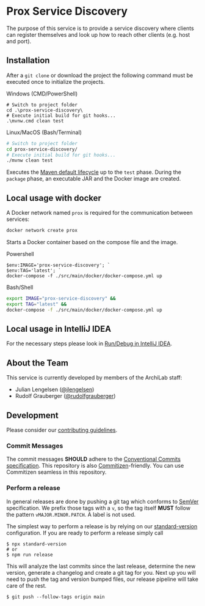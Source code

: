 # Prox Service Discovery

The purpose of this service is to provide a service discovery where clients can register themselves
and look up how to reach other clients (e.g. host and port).

## Installation

After a `git clone` or download the project the following command must be executed once to initialize the projects.

Windows (CMD/PowerShell)

```posh
# Switch to project folder
cd .\prox-service-discovery\
# Execute initial build for git hooks...
.\mvnw.cmd clean test
```

Linux/MacOS (Bash/Terminal)

```bash
# Switch to project folder
cd prox-service-discovery/
# Execute initial build for git hooks...
./mvnw clean test
```

Executes the [Maven default lifecycle](https://maven.apache.org/guides/introduction/introduction-to-the-lifecycle.html) up to the `test` phase. During the `package` phase, an executable JAR and the Docker image are created.

## Local usage with docker

A Docker network named `prox` is required for the communication between services:

```bash
docker network create prox
```

Starts a Docker container based on the compose file and the image.

Powershell

```posh
$env:IMAGE='prox-service-discovery'; `
$env:TAG='latest'; `
docker-compose -f ./src/main/docker/docker-compose.yml up
```

Bash/Shell

```bash
export IMAGE="prox-service-discovery" &&
export TAG="latest" &&
docker-compose -f ./src/main/docker/docker-compose.yml up
```

## Local usage in IntelliJ IDEA

For the necessary steps please look in [Run/Debug in IntelliJ IDEA](https://github.com/Archi-Lab/prox-local-setup#rundebug-in-intellij-idea).

## About the Team

This service is currently developed by members of the ArchiLab staff:

- Julian Lengelsen ([@jlengelsen](https://github.com/jlengelsen))
- Rudolf Grauberger ([@rudolfgrauberger](https://github.com/rudolfgrauberger))

## Development

Please consider our [contributing guidelines](./CONTRIBUTING.md).

### Commit Messages

The commit messages **SHOULD** adhere to the
[Conventional Commits specification](https://conventionalcommits.org/). This
repository is also
[Commitizen](https://github.com/pocommitizen/cz-cli)-friendly. You can use
Commitizen seamless in this repository.

### Perform a release

In general releases are done by pushing a git tag which conforms to
[SemVer](https://semver.org/) specification. We prefix those tags with a `v`, so
the tag itself **MUST** follow the pattern `vMAJOR.MINOR.PATCH`. A label is not
used.

The simplest way to perform a release is by relying on our
[standard-version](https://github.com/conventional-changelog/standard-version)
configuration. If you are ready to perform a release simply call

```shell
$ npx standard-version
# or
$ npm run release
```

This will analyze the last commits since the last release, determine the new
version, generate a changelog and create a git tag for you. Next up you will
need to push the tag and version bumped files, our release pipeline will take
care of the rest.

```shell
$ git push --follow-tags origin main
```
